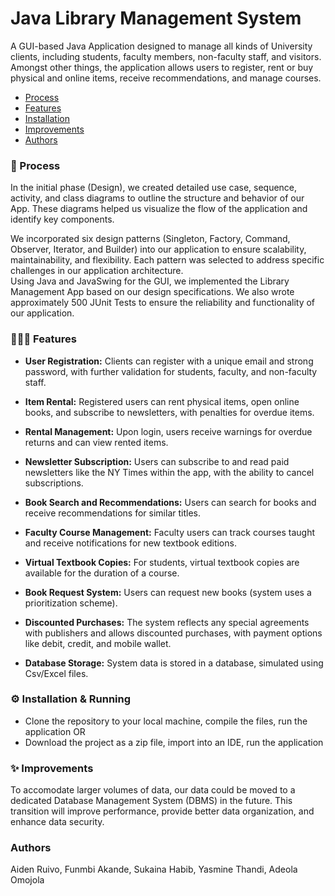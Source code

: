 # Java Library Management System  
A GUI-based Java Application designed to manage all kinds of University clients, including students, faculty members, non-faculty staff, and visitors. Amongst other things, the application allows users to register, rent or buy physical and online items, receive recommendations, and manage courses.

- [Process](#process)
- [Features](#features)
- [Installation](#installation)
- [Improvements](#improvements)
- [Authors](#authors)

### 💭 Process   <a name="process"></a>
In the initial phase (Design), we created detailed use case, sequence, activity, and class diagrams to outline the structure and behavior of our App. These diagrams helped us visualize the flow of the application and identify key components.   

We incorporated six design patterns (Singleton, Factory, Command, Observer, Iterator, and Builder) into our application to ensure scalability, maintainability, and flexibility. Each pattern was selected to address specific challenges in our application architecture.   
Using Java and JavaSwing for the GUI, we implemented the Library Management App based on our design specifications. We also wrote approximately 500 JUnit Tests to ensure the reliability and functionality of our application.   


### 👩🏻‍💻 Features <a name="features"></a>
- **User Registration:** Clients can register with a unique email and strong password, with further validation for students, faculty, and non-faculty staff.
  
- **Item Rental:** Registered users can rent physical items, open online books, and subscribe to newsletters, with penalties for overdue items.
  
- **Rental Management:** Upon login, users receive warnings for overdue returns and can view rented items.
  
- **Newsletter Subscription:** Users can subscribe to and read paid newsletters like the NY Times within the app, with the ability to cancel subscriptions.
  
- **Book Search and Recommendations:** Users can search for books and receive recommendations for similar titles.
  
- **Faculty Course Management:** Faculty users can track courses taught and receive notifications for new textbook editions.
  
- **Virtual Textbook Copies:** For students, virtual textbook copies are available for the duration of a course.
  
- **Book Request System:** Users can request new books (system uses a prioritization scheme).
  
- **Discounted Purchases:** The system reflects any special agreements with publishers and allows discounted purchases, with payment options like debit, credit, and mobile wallet.
  
- **Database Storage:** System data is stored in a database, simulated using Csv/Excel files.


### ⚙️ Installation & Running <a name="installation"></a>
- Clone the repository to your local machine, compile the files, run the application OR
- Download the project as a zip file, import into an IDE, run the application  

### ✨ Improvements  <a name="improvements"></a>
To accomodate larger volumes of data, our data could be moved to a dedicated Database Management System (DBMS) in the future. This transition will improve performance, provide better data organization, and enhance data security. 

### Authors   
Aiden Ruivo, Funmbi Akande, Sukaina Habib, Yasmine Thandi, Adeola Omojola
